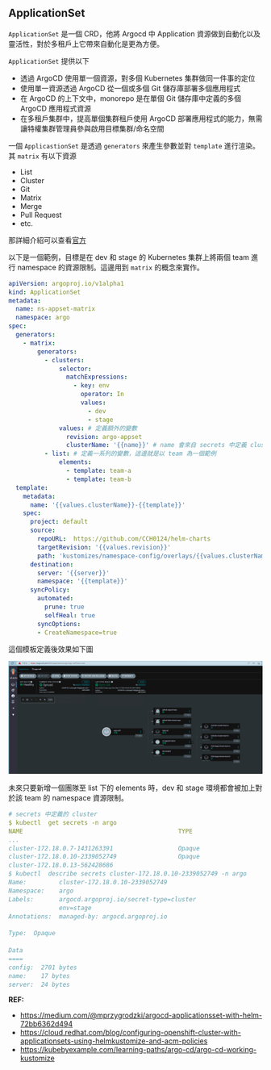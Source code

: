 ## ApplicationSet

`ApplicationSet` 是一個 CRD，他將 Argocd 中 Application 資源做到自動化以及靈活性，對於多租戶上它帶來自動化是更為方便。

`ApplicationSet` 提供以下

- 透過 ArgoCD 使用單一個資源，對多個 Kubernetes 集群做同一件事的定位
- 使用單一資源透過 ArgoCD 從一個或多個 Git 儲存庫部署多個應用程式
- 在 ArgoCD 的上下文中，monorepo 是在單個 Git 儲存庫中定義的多個 ArgoCD 應用程式資源
- 在多租戶集群中，提高單個集群租戶使用 ArgoCD 部署應用程式的能力，無需讓特權集群管理員參與啟用目標集群/命名空間

一個 `ApplicastionSet` 是透過 `generators` 來產生參數並對 `template` 進行渲染。其 `matrix` 有以下資源
- List
- Cluster
- Git 
- Matrix
- Merge
- Pull Request
- etc.

那詳細介紹可以查看[官方](https://argo-cd.readthedocs.io/en/stable/operator-manual/applicationset/Generators/)

以下是一個範例，目標是在 dev 和 stage 的 Kubernetes 集群上將兩個 team 進行 namespace 的資源限制。這邊用到 `matrix` 的概念來實作。
```yaml
apiVersion: argoproj.io/v1alpha1
kind: ApplicationSet
metadata:
  name: ns-appset-matrix
  namespace: argo
spec:
  generators:
    - matrix:
        generators:
          - clusters:
              selector:
                matchExpressions:
                  - key: env
                    operator: In
                    values:
                      - dev
                      - stage
              values: # 定義額外的變數
                revision: argo-appset
                clusterName: '{{name}}' # name 會來自 secrets 中定義 cluster 的欄位 
          - list: # 定義一系列的變數，這邊就是以 team 為一個範例
              elements:
                - template: team-a
                - template: team-b
  template:
    metadata:
      name: '{{values.clusterName}}-{{template}}'
    spec:
      project: default
      source:
        repoURL:  https://github.com/CCH0124/helm-charts
        targetRevision: '{{values.revision}}'
        path: 'kustomizes/namespace-config/overlays/{{values.clusterName}}/{{template}}'
      destination:
        server: '{{server}}'
        namespace: '{{template}}'
      syncPolicy:
        automated:
          prune: true
          selfHeal: true
        syncOptions:
        - CreateNamespace=true
```

這個模板定義後效果如下圖

![](argocd/images/applicationSet-matrix-matrix.png)

未來只要新增一個團隊至 list 下的 elements 時，dev 和 stage 環境都會被加上對於該 team 的 namespace 資源限制。


```yaml
# secrets 中定義的 cluster 
$ kubectl  get secrets -n argo
NAME                                           TYPE                                  DATA   AGE
...
cluster-172.18.0.7-1431263391                  Opaque                                3      14d
cluster-172.18.0.10-2339052749                 Opaque                                3      14d
cluster-172.18.0.13-562428686
$ kubectl  describe secrets cluster-172.18.0.10-2339052749 -n argo
Name:         cluster-172.18.0.10-2339052749
Namespace:    argo
Labels:       argocd.argoproj.io/secret-type=cluster
              env=stage
Annotations:  managed-by: argocd.argoproj.io

Type:  Opaque

Data
====
config:  2701 bytes
name:    17 bytes
server:  24 bytes
```


**REF:**
- https://medium.com/@mprzygrodzki/argocd-applicationsset-with-helm-72bb6362d494
- https://cloud.redhat.com/blog/configuring-openshift-cluster-with-applicationsets-using-helmkustomize-and-acm-policies
- https://kubebyexample.com/learning-paths/argo-cd/argo-cd-working-kustomize